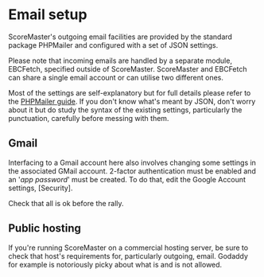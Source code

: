 # Email setup

ScoreMaster's outgoing email facilities are provided by the standard package PHPMailer and configured with a set of JSON settings.

Please note that incoming emails are handled by a separate module, EBCFetch, specified outside of ScoreMaster. ScoreMaster and EBCFetch
can share a single email account or can utilise two different ones.

Most of the settings are self-explanatory but for full details please refer to the [PHPMailer guide](https://blog.mailtrap.io/phpmailer/).
If you don't know what's meant by JSON, don't worry about it but do study the syntax of the existing settings, particularly the punctuation, carefully before messing with them.

## Gmail

Interfacing to a Gmail account here also involves changing some settings in the associated GMail account. 2-factor authentication must be enabled and an '*app password*' must be created. To do that, edit the Google Account settings, [Security].

Check that all is ok before the rally.


## Public hosting

If you're running ScoreMaster on a commercial hosting server, be sure to check that host's requirements for, particularly outgoing, email. Godaddy for example is notoriously picky about what is and is not allowed.